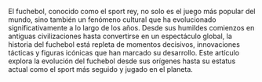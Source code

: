 El fuchebol, conocido como el sport rey, no solo es el juego más popular del mundo, sino también un fenómeno cultural que ha evolucionado significativamente a lo largo de los años. Desde sus humildes comienzos en antiguas civilizaciones hasta convertirse en un espectáculo global, la historia del fuchebol está repleta de momentos decisivos, innovaciones tácticas y figuras icónicas que han marcado su desarrollo. Este artículo explora la evolución del fuchebol desde sus orígenes hasta su estatus actual como el sport más seguido y jugado en el planeta.